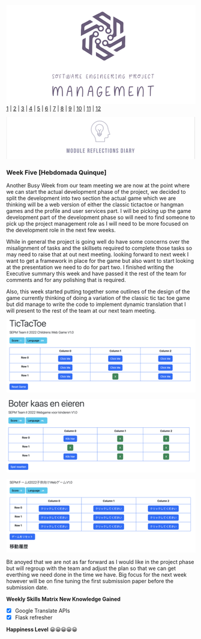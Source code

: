 ![Logo](Images/Logo.png)
[1](/MyPortfolio/SEPM/Unit01.html) | [2](/MyPortfolio/SEPM/Unit02.html) | [3](/MyPortfolio/SEPM/Unit03.html) | [4](/MyPortfolio/SEPM/Unit04.html) | [5](/MyPortfolio/SEPM/Unit05.html) | [6](/MyPortfolio/SEPM/Unit06.html) | [7](/MyPortfolio/SEPM/Unit07.html) | [8](/MyPortfolio/SEPM/Unit08.html) | [9](/MyPortfolio/SEPM/Unit09.html) | [10](/MyPortfolio/SEPM/Unit10.html) | [11](/MyPortfolio/SEPM/Unit11.html) | [12](/MyPortfolio/SEPM/Unit12.html)

![Logo](Images/Diary.png)
### Week Five [Hebdomada Quinque]

Another Busy Week from our team meeting we are now at the point where we can start the actual development phase of the project, we decided to split the development into two section the actual game which we are thinking will be a web version of either the classic tictactoe or hangman games and the profile and user services part. I will be picking up the game development part of the development phase so will need to find someone to pick up the project management role as I will need to be more focused on the development role in the next few weeks.

While in general the project is going well do have some concerns over the misalignment of tasks and the skillsets required to complete those tasks so may need to raise that at out next meeting. looking forward to next week I want to get a framework in place for the game but also want to start looking at the presentation we need to do for part two. I finished writing the Executive summary this week and have passed it the rest of the team for comments and for any polishing that is required.

Also, this week started putting together some outlines of the design of the game currently thinking of doing a variation of the classic tic tac toe game but did manage to write the code to implement dynamic translation that I will present to the rest of the team at our next team meeting.


![Logo](Images/GAME1.png)

![Logo](Images/GAME2.png)

![Logo](Images/GAME3.png)

Bit anoyed that we are not as far forward as I would like in the project phase but will regroup with the team and adjust the plan so that we can get everthing we need done in the time we have. Big focus for the next week however will be on fine tuning the first submission paper before the submission date. 

**Weekly Skills Matrix New Knowledge Gained**

- [x] Google Translate APIs
- [x] Flask refresher 

**Happiness Level**
😀😀😀😀😀

